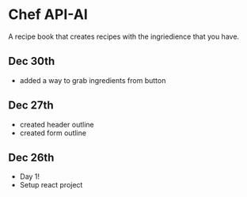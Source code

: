 # Chef API-AI

A recipe book that creates recipes with the ingriedience that you have. 

## Dec 30th
- added a way to grab ingredients from button

## Dec 27th
- created header outline
- created form outline

## Dec 26th
- Day 1!
- Setup react project